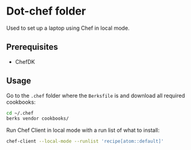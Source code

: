 # Dot-chef folder

Used to set up a laptop using Chef in local mode.

## Prerequisites

- ChefDK

## Usage

Go to the `.chef` folder where the `Berksfile` is and download all required cookbooks:

```sh
cd ~/.chef
berks vendor cookbooks/
```

Run Chef Client in local mode with a run list of what to install:

```sh
chef-client --local-mode --runlist 'recipe[atom::default]'
```
